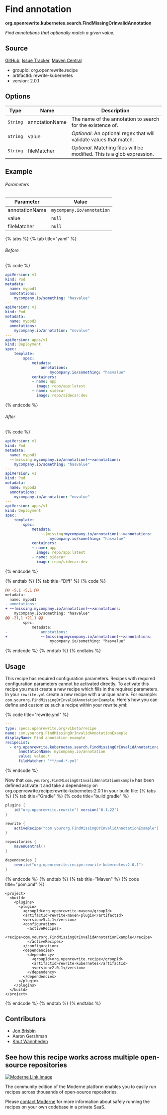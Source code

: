 # Find annotation

**org.openrewrite.kubernetes.search.FindMissingOrInvalidAnnotation**

_Find annotations that optionally match a given value._

## Source

[GitHub](https://github.com/openrewrite/rewrite-kubernetes/blob/main/src/main/java/org/openrewrite/kubernetes/search/FindMissingOrInvalidAnnotation.java), [Issue Tracker](https://github.com/openrewrite/rewrite-kubernetes/issues), [Maven Central](https://central.sonatype.com/artifact/org.openrewrite.recipe/rewrite-kubernetes/2.0.1/jar)

* groupId: org.openrewrite.recipe
* artifactId: rewrite-kubernetes
* version: 2.0.1

## Options

| Type | Name | Description |
| -- | -- | -- |
| `String` | annotationName | The name of the annotation to search for the existence of. |
| `String` | value | *Optional*. An optional regex that will validate values that match. |
| `String` | fileMatcher | *Optional*. Matching files will be modified. This is a glob expression. |

## Example

###### Parameters
| Parameter | Value |
| -- | -- |
|annotationName|`mycompany.io/annotation`|
|value|`null`|
|fileMatcher|`null`|


{% tabs %}
{% tab title="yaml" %}

###### Before
{% code %}
```yaml
apiVersion: v1
kind: Pod
metadata:
  name: mypod1
  annotations:
    mycompany.io/something: "hasvalue"
---
apiVersion: v1
kind: Pod
metadata:
  name: mypod2
  annotations:
    mycompany.io/annotation: "novalue"
---
apiVersion: apps/v1
kind: Deployment
spec:
    template:
        spec:
            metadata:
                annotations:
                    mycompany.io/something: "hasvalue"
            containers:
            - name: app
              image: repo/app:latest
            - name: sidecar
              image: repo/sidecar:dev
```
{% endcode %}

###### After
{% code %}
```yaml
apiVersion: v1
kind: Pod
metadata:
  name: mypod1
  ~~(missing:mycompany.io/annotation)~~>annotations:
    mycompany.io/something: "hasvalue"
---
apiVersion: v1
kind: Pod
metadata:
  name: mypod2
  annotations:
    mycompany.io/annotation: "novalue"
---
apiVersion: apps/v1
kind: Deployment
spec:
    template:
        spec:
            metadata:
                ~~(missing:mycompany.io/annotation)~~>annotations:
                    mycompany.io/something: "hasvalue"
            containers:
            - name: app
              image: repo/app:latest
            - name: sidecar
              image: repo/sidecar:dev
```
{% endcode %}

{% endtab %}
{% tab title="Diff" %}
{% code %}
```diff
@@ -5,1 +5,1 @@
metadata:
  name: mypod1
- annotations:
+ ~~(missing:mycompany.io/annotation)~~>annotations:
    mycompany.io/something: "hasvalue"
@@ -21,1 +21,1 @@
        spec:
            metadata:
-               annotations:
+               ~~(missing:mycompany.io/annotation)~~>annotations:
                    mycompany.io/something: "hasvalue"
```
{% endcode %}
{% endtab %}
{% endtabs %}


## Usage

This recipe has required configuration parameters. Recipes with required configuration parameters cannot be activated directly. To activate this recipe you must create a new recipe which fills in the required parameters. In your `rewrite.yml` create a new recipe with a unique name. For example: `com.yourorg.FindMissingOrInvalidAnnotationExample`.
Here's how you can define and customize such a recipe within your rewrite.yml:

{% code title="rewrite.yml" %}
```yaml
---
type: specs.openrewrite.org/v1beta/recipe
name: com.yourorg.FindMissingOrInvalidAnnotationExample
displayName: Find annotation example
recipeList:
  - org.openrewrite.kubernetes.search.FindMissingOrInvalidAnnotation:
      annotationName: mycompany.io/annotation
      value: value.*
      fileMatcher: '**/pod-*.yml'
```
{% endcode %}

Now that `com.yourorg.FindMissingOrInvalidAnnotationExample` has been defined activate it and take a dependency on org.openrewrite.recipe:rewrite-kubernetes:2.0.1 in your build file:
{% tabs %}
{% tab title="Gradle" %}
{% code title="build.gradle" %}
```groovy
plugins {
    id("org.openrewrite.rewrite") version("6.1.22")
}

rewrite {
    activeRecipe("com.yourorg.FindMissingOrInvalidAnnotationExample")
}

repositories {
    mavenCentral()
}

dependencies {
    rewrite("org.openrewrite.recipe:rewrite-kubernetes:2.0.1")
}
```
{% endcode %}
{% endtab %}
{% tab title="Maven" %}
{% code title="pom.xml" %}
```markup
<project>
  <build>
    <plugins>
      <plugin>
        <groupId>org.openrewrite.maven</groupId>
        <artifactId>rewrite-maven-plugin</artifactId>
        <version>5.4.1</version>
        <configuration>
          <activeRecipes>
            <recipe>com.yourorg.FindMissingOrInvalidAnnotationExample</recipe>
          </activeRecipes>
        </configuration>
        <dependencies>
          <dependency>
            <groupId>org.openrewrite.recipe</groupId>
            <artifactId>rewrite-kubernetes</artifactId>
            <version>2.0.1</version>
          </dependency>
        </dependencies>
      </plugin>
    </plugins>
  </build>
</project>
```
{% endcode %}
{% endtab %}
{% endtabs %}

## Contributors
* [Jon Brisbin](mailto:jon@jbrisbin.com)
* Aaron Gershman
* [Knut Wannheden](mailto:knut.wannheden@gmail.com)


## See how this recipe works across multiple open-source repositories

[![Moderne Link Image](/.gitbook/assets/ModerneRecipeButton.png)](https://app.moderne.io/recipes/org.openrewrite.kubernetes.search.FindMissingOrInvalidAnnotation)

The community edition of the Moderne platform enables you to easily run recipes across thousands of open-source repositories.

Please [contact Moderne](https://moderne.io/product) for more information about safely running the recipes on your own codebase in a private SaaS.
